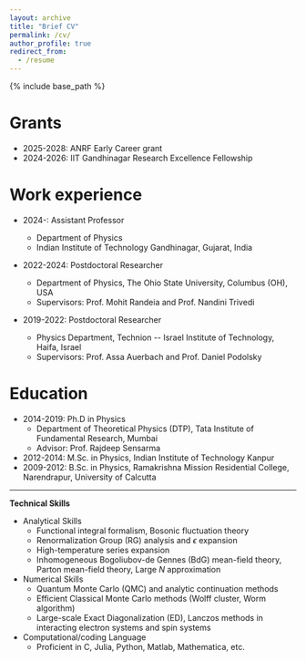 ```yaml
---
layout: archive
title: "Brief CV"
permalink: /cv/
author_profile: true
redirect_from:
  - /resume
---
```


{% include base_path %}

Grants
======
* 2025-2028: ANRF Early Career grant
* 2024-2026: IIT Gandhinagar Research Excellence Fellowship
  
Work experience
======
* 2024-: Assistant Professor
  * Department of Physics
  * Indian Institute of Technology Gandhinagar, Gujarat, India
  
* 2022-2024: Postdoctoral Researcher
  * Department of Physics, The Ohio State University, Columbus (OH), USA 
  * Supervisors: Prof. Mohit Randeia and Prof. Nandini Trivedi

* 2019-2022: Postdoctoral Researcher
  * Physics Department, Technion -- Israel Institute of Technology, Haifa, Israel 
  * Supervisors: Prof. Assa Auerbach and Prof. Daniel Podolsky

Education
======
* 2014-2019: Ph.D in Physics
  * Department of Theoretical Physics (DTP), Tata Institute of Fundamental Research, Mumbai
  * Advisor: Prof. Rajdeep Sensarma
* 2012-2014: M.Sc. in Physics, Indian Institute of Technology Kanpur
* 2009-2012: B.Sc. in Physics, Ramakrishna Mission Residential College, Narendrapur, University of Calcutta

  
---

**Technical Skills**

* Analytical Skills
  * Functional integral formalism, Bosonic fluctuation theory
  * Renormalization Group (RG) analysis and $\epsilon$ expansion
  * High-temperature series expansion
  * Inhomogeneous Bogoliubov-de Gennes (BdG) mean-field theory, Parton mean-field theory, Large $N$ approximation
* Numerical Skills
  * Quantum Monte Carlo (QMC) and analytic continuation methods
  * Efficient Classical Monte Carlo methods (Wolff cluster, Worm algorithm) 
  * Large-scale Exact Diagonalization (ED), Lanczos methods in interacting electron systems and spin systems
* Computational/coding Language
  * Proficient in C, Julia, Python, Matlab, Mathematica, etc.

